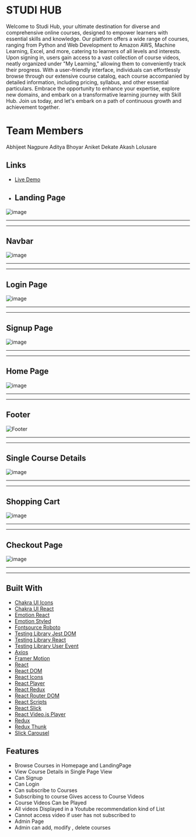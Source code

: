 # STUDI HUB

Welcome to Studi Hub, your ultimate destination for diverse and comprehensive online courses, designed to empower learners with essential skills and knowledge. Our platform offers a wide range of courses, ranging from Python and Web Development to Amazon AWS, Machine Learning, Excel, and more, catering to learners of all levels and interests. Upon signing in, users gain access to a vast collection of course videos, neatly organized under "My Learning," allowing them to conveniently track their progress. With a user-friendly interface, individuals can effortlessly browse through our extensive course catalog, each course accompanied by detailed information, including pricing, syllabus, and other essential particulars. Embrace the opportunity to enhance your expertise, explore new domains, and embark on a transformative learning journey with Skill Hub. Join us today, and let's embark on a path of continuous growth and achievement together.

# Team Members
Abhijeet Nagpure
Aditya Bhoyar
Aniket Dekate
Akash Lolusare

## Links
- [Live Demo](studi-hub.vercel.app)
- 
  ## Landing Page
![image](https://github.com/abhijeetnagpure08/StudiHub/assets/126855474/af1a3c68-b54a-44c8-b3f8-2e8e2a04add2)

***
***

  ## Navbar
 ![image](https://github.com/abhijeetnagpure08/StudiHub/assets/126855474/fabcc64e-3ea2-40e7-bd1e-079ce0f82b49)

***
***
 ## Login Page
 ![image](https://github.com/abhijeetnagpure08/StudiHub/assets/126855474/9b49ec6a-a5c0-40f7-b2d0-baaa7e3c6350)

***
***
 ## Signup Page
 ![image](https://github.com/abhijeetnagpure08/StudiHub/assets/126855474/c125c728-66a1-4847-baf1-4d9009893fb8)

***
***
 ## Home Page
 ![image](https://github.com/abhijeetnagpure08/StudiHub/assets/126855474/18057cf7-8fcc-4727-acd4-f77f18007982)


***
***
 ## Footer
 ![Footer](https://github.com/Ak-nut-47/greasy-sofa-2441/assets/104593018/b4ab15ca-9b31-40f0-9e2d-16c3d7fe9e2c)
***
***
 ## Single Course Details
 ![image](https://github.com/abhijeetnagpure08/StudiHub/assets/126855474/ae7bb02d-619c-4cc7-b3a0-75614f40134d)


***
***
 ## Shopping Cart
 ![image](https://github.com/abhijeetnagpure08/StudiHub/assets/126855474/b435db20-1bf2-477e-b6a9-e6013765a1ab)

***
***
 ## Checkout Page 
 ![image](https://github.com/abhijeetnagpure08/StudiHub/assets/126855474/c4bd97d9-b47b-4e6e-8ab7-abe9abf24aec)


***
***

## Built With
- [Chakra UI Icons](https://chakra-ui.com/)
- [Chakra UI React](https://chakra-ui.com/)
- [Emotion React](https://emotion.sh/docs/@emotion/react)
- [Emotion Styled](https://emotion.sh/docs/@emotion/styled)
- [Fontsource Roboto](https://github.com/fontsource/fontsource)
- [Testing Library Jest DOM](https://testing-library.com/docs/ecosystem-jest-dom/)
- [Testing Library React](https://testing-library.com/docs/ecosystem-react-testing-library/)
- [Testing Library User Event](https://testing-library.com/docs/ecosystem-user-event/)
- [Axios](https://axios-http.com/)
- [Framer Motion](https://www.framer.com/motion/)
- [React](https://reactjs.org/)
- [React DOM](https://reactjs.org/docs/react-dom.html)
- [React Icons](https://react-icons.github.io/react-icons/)
- [React Player](https://cookpete.com/react-player/)
- [React Redux](https://react-redux.js.org/)
- [React Router DOM](https://reactrouter.com/web/guides/quick-start)
- [React Scripts](https://create-react-app.dev/docs/available-scripts/)
- [React Slick](https://react-slick.neostack.com/)
- [React Video.js Player](https://github.com/couds/react-video-js-player)
- [Redux](https://redux.js.org/)
- [Redux Thunk](https://github.com/reduxjs/redux-thunk)
- [Slick Carousel](https://kenwheeler.github.io/slick/)

## Features

- Browse Courses in Homepage and LandingPage
- View Course Details in Single Page View
- Can Signup
- Can Login
- Can subscribe to Courses
- Subscribing to course Gives access to Course Videos
- Course Videos Can be Played
- All videos Displayed in a Youtube recommendation kind of List
- Cannot access video if user has not subscribed to
- Admin Page
- Admin can add, modify , delete courses
  

